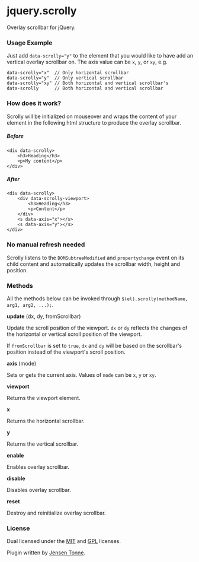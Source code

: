 jquery.scrolly
================

Overlay scrollbar for jQuery.

### Usage Example

Just add `data-scrolly="y"` to the element that you would like to have add an vertical overlay scrollbar on. The axis value can be `x`, `y`, or `xy`, e.g.

```
data-scrolly="x"  // Only horizontal scrollbar
data-scrolly="y"  // Only vertical scrollbar
data-scrolly="xy" // Both horizontal and vertical scrollbar's
data-scrolly      // Both horizontal and vertical scrollbar
```

### How does it work?

Scrolly will be initialized on mouseover and wraps the content of your element in the following html structure to produce the overlay scrollbar.

##### Before

    <div data-scrolly>
    	<h3>Heading</h3>
	    <p>My content</p>
	</div>

##### After
	    
    <div data-scrolly>
	    <div data-scrolly-viewport>
		    <h3>Heading</h3>
    		<p>Content</p>
	    </div>
    	<s data-axis="x"></s>
	    <s data-axis="y"></s>
    </div>

### No manual refresh needed

Scrolly listens to the `DOMSubtreeModified` and `propertychange` event on its child content and automatically updates the scrollbar width, height and position.

### Methods

All the methods below can be invoked through `$(el).scrolly(methodName, arg1, arg2, ...);`.

**update** (dx, dy, fromScrollbar)

Update the scroll position of the viewport. `dx` or `dy` reflects the changes of the horizontal or vertical scroll position of the viewport.

If `fromScrollbar` is set to `true`, `dx` and `dy` will be based on the scrollbar's position instead of the viewport's scroll position.

**axis** (mode)

Sets or gets the current axis. Values of `mode` can be `x`, `y` or `xy`.

**viewport**

Returns the viewport element.

**x** 

Returns the horizontal scrollbar.

**y** 

Returns the vertical scrollbar.

**enable** 

Enables overlay scrollbar.

**disable** 

Disables overlay scrollbar.

**reset** 

Destroy and reinitialize overlay scrollbar.


### License
Dual licensed under the [MIT](http://www.opensource.org/licenses/mit-license.php) and [GPL](http://www.gnu.org/licenses/gpl.html) licenses.

Plugin written by [Jensen Tonne](mailto:jensen.tonne@gmail.com).
